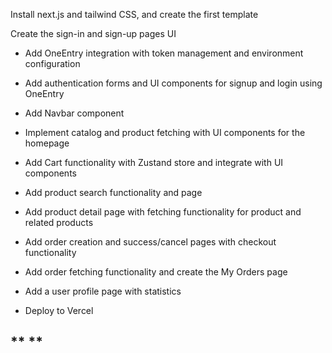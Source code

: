 Install next.js and tailwind CSS, and create the first template  

  Create the sign-in and sign-up pages UI  

 - Add OneEntry integration with token management and environment configuration  

 - Add authentication forms and UI components for signup and login using OneEntry  

 - Add Navbar component  

 - Implement catalog and product fetching with UI components for the homepage  

 - Add Cart functionality with Zustand store and integrate with UI components  

 - Add product search functionality and page  

 - Add product detail page with fetching functionality for product and related products  

 - Add order creation and success/cancel pages with checkout functionality  

 - Add order fetching functionality and create the My Orders page  

 - Add a user profile page with statistics  

 - Deploy to Vercel

## ** **


